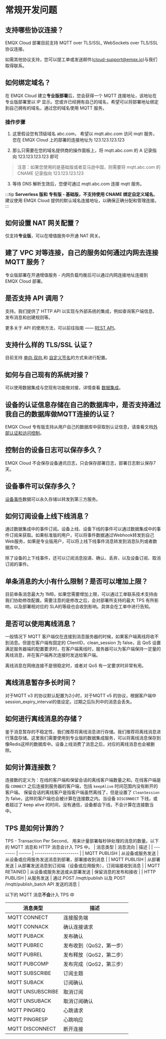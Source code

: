 # 常规开发问题


## 支持哪些协议连接？
EMQX Cloud 部署目前支持 MQTT over TLS/SSL, WebSockets over TLS/SSL 协议连接。

如需其他协议支持，您可以提工单或发送邮件(cloud-support@emqx.io)与我们取得联系。

## 如何绑定域名？

在 EMQX Cloud 建立**专业版部署**后，您会获得一个 MQTT 连接地址，该地址在专业版部署里以 IP 显示。您或许已经拥有自己的域名，希望可以将部署地址绑定到自己拥有的域名，通过您的域名使用 MQTT 服务。

### 操作步骤
1. 这里假设您有顶级域名 abc.com， 希望以 mqtt.abc.com 访问 mqtt 服务，您在 EMQX Cloud 上的部署的连接地址为 123.123.123.123

2. 那么只需要在您的域名提供商的操作面板上，将 mqtt.abc.com 的 A 记录指向 123.123.123.123 即可

> 注意：如果您使用的是基础版或者亚马逊中国，则需要将 mqtt.abc.com 的 CNAME 记录指向 123.123.123.123

3. 等待 DNS 解析生效后，您便可通过 mqtt.abc.com 连接 mqtt 服务。

:::tip
**Serverless 版和 专有版 - 基础版，不支持使用 CNAME 绑定自定义域名**。建议使用 EMQX Cloud 提供的默认域名连接地址，以确保正确分配和管理连接。
:::

## 如何设置 NAT 网关配置？
仅支持**专业版**，可以在增值服务中开通 NAT 网关。

## 建了 VPC 对等连接，自己的服务如何通过内网去连接 MQTT 服务？
专业版部署在开通增值服务 - 内网负载均衡后可以通过内网连接地址连接到 EMQX Cloud 部署。

## 是否支持 API 调用？
支持。我们提供了 HTTP API 以实现与外部系统的集成，例如查询客户端信息、发布消息和创建规则等。

更多关于 API 的使用方法，可以前往指南 —— [REST API](../api/api_overview.md)。

## 支持什么样的 TLS/SSL 认证？
目前支持 [单向](../deployments/tls_ssl.md),[双向](../deployments/tls_ssl.md),和 [自定义签名](../deployments/tls_ssl.md)的方式来进行配置。


## 如何与自己现有的系统对接？
可以使用数据集成与您现有功能做对接，详情查看 [数据集成](../rule_engine/introduction.md)。

## 设备的认证信息存储在自己的数据库中，是否支持通过我自己的数据库做MQTT连接的认证？
EMQX Cloud 专有版支持从用户自己的数据库中获取到认证信息，请查看文档[外部认证和访问控制](../deployments/custom_auth.md)。

## 控制台的设备日志可以保存多久？
EMQX Cloud 不会保存设备通讯日志，只会保存部署日志，部署日志默认保存7天。


## 设备事件可以保存多久？
[设备事件](../rule_engine/rule_engine_events.md)数据可以永久存储以转发到第三方服务。

## 如何订阅设备上线下线消息？
通过数据集成中的事件订阅。设备上线、设备下线的事件可以通过数据集成中的事件订阅来获取。如果标准版的用户，可以将事件数据通过Webhook转发到自己Web服务，如果是专业版用户，可以将上线下线事件消息转发到消息队列或者数据库中。

除了设备的上下线事件，还可以订阅消息投递、确认、丢弃，以及设备订阅、取消订阅的事件。

## 单条消息的大小有什么限制？是否可以增加上限？
目前单条消息最大为 1MB，如果您需要增加上限，可以通过工单联系技术支持由我们协助修改配置。需要注意的是修改之后，会对部署所支持的最大 TPS 有所影响，以及部署相对应的 SLA的等级也会收到影响。具体会在工单中进行告知。

## 是否可以使用离线消息？
一般情况下 MQTT 客户端仅在连接到消息服务器的时候，如果客户端离线将收不到消息。但是在客户端有固定的 ClientID，clean_session 为 false，且 QoS 设置满足服务器端的配置要求时，在客户端离线时，服务器可以为客户端保持一定量的离线消息，并在客户端再次连接时发送给客户端。

离线消息在网络连接不是很稳定时，或者对 QoS 有一定要求时非常有用。

## 离线消息暂存多长时间？
对于MQTT v3 的协议默认配置为2小时，对于MQTT v5 的协议，根据客户端中 session_expiry_interval的值设定。过期之后队列中的消息会丢失。

## 如何进行离线消息的存储？
鉴于消息暂存的不稳定性，我们推荐将离线消息进行存储。我们推荐将离线消息进行落盘存储。这里我们需要使用到专业版的数据集成服务，可以将离线消息保存到像Redis这样的数据库中。设备上线消费了消息之后，对应的离线消息也会被删除。

## 如何计算连接数？
连接数的定义为：在线的客户端和保留会话的离线客户端数量之和。在线客户端是指 `CONNECT` 之后连接到服务器的客户端，包括 `keepAlive` 时间范围内没有断开的客户端。 保留会话的离线客户是指客户端虽然离线了，但是设置了 `CleanSession` 为 false，这样的客户端也会被计算在连接数之内。当设备 `DISCONNECT` 下线，或者超过了 keep alive 的时间，没有通信，设备都会下线，不会计算在连接数当中。

## TPS 是如何计算的？
TPS - Transaction Per Second， 用来计量部署每秒钟处理的消息的数量。以下的 MQTT 消息和 HTTP 消息会计入 TPS 中。
| 消息类型     | 消息流向   | 描述              |
| -------- | ------ | ---------------------- |
| MQTT PUBLISH | 从设备或服务发送 | 从设备或应用服务发送消息到部署，部署接收到消息   |
| MQTT PUBLISH | 从部署发送 | 从部署发送消息到订阅端（设备或应用服务），订阅端接收到消息 |
| MQTT RETAINED | 从设备或服务发送或从部署发送 | 保留消息的发布和接收 |
| HTTP PUBLISH | 从服务发送 | 通过 POST /mqtt/publish 以及 POST /mqtt/publish_batch API 发送的消息 |



以下的 MQTT 消息**不会**计入 TPS 中

| 消息类型  | 描述              |
| -------- | ---------------------- |
| MQTT CONNECT | 连接服务端   |
| MQTT CONNACK | 确认连接请求   |
| MQTT PUBACK | 发布确认 |
| MQTT PUBREC | 发布收到（QoS2，第一步） |
| MQTT PUBREL | 发布释放（QoS2，第二步） |
| MQTT PUBCOMP | 发布完成（QoS2，第三步） |
| MQTT SUBSCRIBE | 订阅主题 |
| MQTT SUBACK | 订阅确认 |
| MQTT UNSUBSCRIBE | 取消订阅 |
| MQTT UNSUBACK | 取消订阅确认 |
| MQTT PINGREQ | 心跳请求 |
| MQTT PINGRESP | 心跳响应 |
| MQTT DISCONNECT | 断开连接 |

